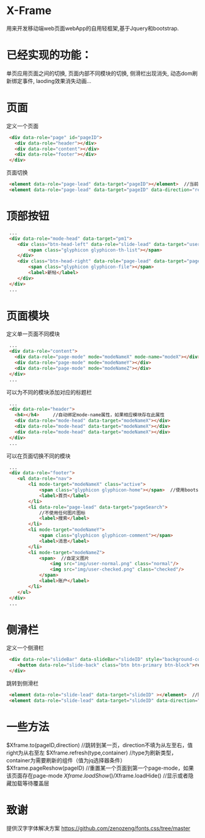 # X-Frame
用来开发移动端web页面webApp的自用轻框架,基于Jquery和bootstrap.

# 已经实现的功能：
单页应用页面之间的切换,
页面内部不同模块的切换,
侧滑栏出现消失,
动态dom刷新绑定事件,
laoding效果消失动画...

# 页面
定义一个页面
```html
 <div data-role="page" id="pageID">
   <div data-role="header"></div>
   <div data-role="content"></div>
   <div data-role="footer"></div>
 </div>
```
页面切换
```html
 <element data-role="page-lead" data-target="pageID"></element>  //当前页面向左方退出，新页面从右方进入
 <element data-role="page-lead" data-target="pageID" data-direction="reverse"></element>  //当前页面向又方退出，新页面从左方进入
```
# 顶部按钮
```html
 ...
 <div data-role="mode-head" data-target="pm1">
 	<div class="btn-head-left" data-role="slide-lead" data-target="userSlide" >
 		<span class="glyphicon glyphicon-th-list"></span>
 	</div>
 	<div class="btn-head-right" data-role="page-lead" data-target="pageEdit" data-direction="right">
 		<span class="glyphicon glyphicon-file"></span>
 		<label>新帖</label>
 	</div>
 </div>
 ...
```
# 页面模块
 定义单一页面不同模块
```html
 ...
 <div data-role="content">
   <div data-role="page-mode" mode="modeNameX" mode-name="modeX"></div>
   <div data-role="page-mode" mode="modeNameY"></div>
   <div data-role="page-mode" mode="modeNameZ"></div>
 </div>
 ...
```
可以为不同的模块添加对应的标题栏
```html
 ...
 <div data-role="header">
   <h4></h4>     //自动绑定mode-name属性，如果相应模块存在此属性
   <div data-role="mode-head" data-target="modeNameX"></div>
   <div data-role="mode-head" data-target="modeNameX"></div>
   <div data-role="mode-head" data-target="modeNameX"></div>
 </div>
 ...
```
可以在页面切换不同的模块
```html
 ...
 <div data-role="footer">
 	<ul data-role="nav">
 		<li mode-target="modeNameX" class="active">
 			<span class="glyphicon glyphicon-home"></span>  //使用bootstrap字体图标
 			<label>首页</label>
 		</li>
 		<li data-role="page-lead" data-target="pageSearch">
 			//不使用任何图片图标
 			<label>搜索</label>
 		</li>
 		<li mode-target="modeNameY">
 			<span class="glyphicon glyphicon-comment"></span>
 			<label>消息</label>
 		</li>
 		<li mode-target="modeNameZ">
 			<span>  //自定义图片
 				<img src="img/user-normal.png" class="normal"/>
 				<img src="img/user-checked.png" class="checked"/>
 			</span>
 			<label>账户</label>
 		</li>
 	</ul>
 </div>
 ...
```
# 侧滑栏
 定义一个侧滑栏
```html
 <div data-role="slideBar" data-slideBar="slideID" style="background-color: black;">
 	<button data-role="slide-back" class="btn btn-primary btn-block">return</button>   //返回按钮
 </div>
```
跳转到侧滑栏
```html
 <element data-role="slide-lead" data-target="slideID" ></element>  //默认从左边出现
 <element data-role="slide-lead" data-target="slideID" data-direction="right"></element>  //从右边出现
```
# 一些方法
 $Xframe.to(pageID,direction)  //跳转到某一页，direction不填为从左至右，值right为从右至左
 $Xframe.refresh(type,container)  //type为刷新类型，container为需要刷新的组件（值为jq选择器条件）
 $Xframe.pageReshow(pageID)   //重置某一个页面到第一个page-mode，如果该页面存在page-mode
 $Xframe.loadShow()/$Xframe.loadHide()   //显示或者隐藏加载等待覆盖层

# 致谢
   提供汉字字体解决方案  https://github.com/zenozeng/fonts.css/tree/master

